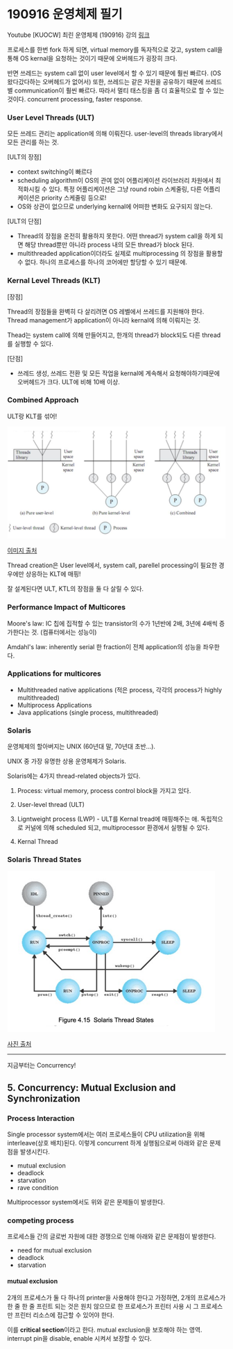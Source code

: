 # 190916 운영체제 필기

Youtube [KUOCW] 최린 운영체제 (190916) 강의 [링크](https://www.youtube.com/watch?v=tkVF4E3H_M4&list=PLOh92BQ5xeWnjt_S9zLOtndYzUfysSuzF&index=4)

프로세스를 한번 fork 하게 되면, virtual memory를 독자적으로 갖고, system call을 통해 OS kernal을 요청하는 것이기 때문에 오버헤드가 굉장히 크다.

반면 쓰레드는 system call 없이 user level에서 할 수 있기 때문에 훨씬 빠르다. (OS 왔다갔다하는 오버헤드가 없어서) 또한, 쓰레드는 같은 자원을 공유하기 때문에 쓰레드 별 communication이 훨씬 빠르다. 따라서 멀티 태스킹을 좀 더 효율적으로 할 수 있는 것이다. concurrent processing, faster response.

### User Level Threads (ULT)

모든 쓰레드 관리는 application에 의해 이뤄진다. user-level의 threads library에서 모든 관리를 하는 것.

[ULT의 장점]

- context switching이 빠르다
- scheduling algorithm이 OS의 관여 없이 어플리케이션 라이브러리 차원에서 최적화시킬 수 있다. 특정 어플리케이션은 그냥 round robin 스케줄링, 다른 어플리케이션은 priority 스케줄링 등으로!
- OS와 상관이 없으므로 underlying kernal에 어떠한 변화도 요구되지 않는다. 

[ULT의 단점]

- Thread의 장점을 온전히 활용하지 못한다. 어떤 thread가 system call을 하게 되면 해당 thread뿐만 아니라 process 내의 모든 thread가 block 된다.
- multithreaded application이더라도 실제로 multiprocessing 의 장점을 활용할 수 없다. 하나의 프로세스를 하나의 코어에만 할당할 수 있기 때문에.

### Kernal Level Threads (KLT)

[장점]

Thread의 장점들을 완벽히 다 살리려면 OS 레벨에서 쓰레드를 지원해야 한다. Thread management가 application이 아니라 kernal에 의해 이뤄지는 것.

Thead는 system call에 의해 만들어지고, 한개의 thread가 block되도 다른 thread를 실행할 수 있다.

[단점]

- 쓰레드 생성, 쓰레드 전환 및 모든 작업을 kernal에 계속해서 요청해야하기때문에 오버헤드가 크다. ULT에 비해 10배 이상.

### Combined Approach

ULT랑 KLT를 섞어!

<img src="190916.assets/image-20200713131231444.png" alt="image-20200713131231444" style="zoom:50%;" />

[이미지 출처](https://www.crocus.co.kr/1255)

Thread creation은 User level에서, system call, parellel processing이 필요한 경우에만 상응하는 KLT에 매핑!

잘 설계된다면 ULT, KTL의 장점을 둘 다 살릴 수 있다.

### Performance Impact of Multicores

Moore's law: IC 칩에 집적할 수 있는 transistor의 수가 1년반에 2배, 3년에 4배씩 증가한다는 것. (컴퓨터에서는 성능이)

Amdahl's law: inherently serial 한 fraction이 전체 application의 성능을 좌우한다.

### Applications for multicores

- Multithreaded native applications (적은 process, 각각의 process가 highly multithreaded)
- Multiprocess Applications
- Java applications (single process, multithreaded)

### Solaris

운영체제의 할아버지는 UNIX (60년대 말, 70년대 초반...).

UNIX 중 가장 유명한 상용 운영체제가 Solaris.

Solaris에는 4가지 thread-related objects가 있다.

1) Process: virtual memory, process control block을 가지고 있다.

2) User-level thread (ULT)

3) Ligntweight process (LWP) - ULT를 Kernal tread에 매핑해주는 애. 독립적으로 커널에 의해 scheduled 되고, multiprocessor 환경에서 실행될 수 있다.

4) Kernal Thread

### Solaris Thread States

<img src="190916.assets/image-20200713142400053.png" alt="image-20200713142400053" style="zoom: 50%;" />

[사진 출처](https://slideplayer.com/slide/6931097/)

----

지금부터는 Concurrency!

## 5. Concurrency: Mutual Exclusion and Synchronization

### Process Interaction

Single processor system에서는 여러 프로세스들이 CPU utilization을 위해 interleave(상호 배치)된다. 이렇게 concurrent 하게 실행됨으로써 아래와 같은 문제점을 발생시킨다.

- mutual exclusion
- deadlock
- starvation
- rave condition 

Multiprocessor system에서도 위와 같은 문제들이 발생한다.

### competing process

프로세스들 간의 글로번 자원에 대한 경쟁으로 인해 아래와 같은 문제점이 발생한다.

- need for mutual exclusion
- deadlock
- starvation

#### mutual exclusion

2개의 프로세스가 둘 다 하나의 printer을 사용해야 한다고 가정하면, 2개의 프로세스가 한 줄 한 줄 프린트 되는 것은 원치 않으므로 한 프로세스가 프린터 사용 시 그 프로세스만 프린터 리소스에 접근할 수 있어야 한다.

이를 **critical section**이라고 한다. mutual exclusion을 보호해야 하는 영역. interrupt pin을 disable, enable 시켜서 보장할 수 있다.

